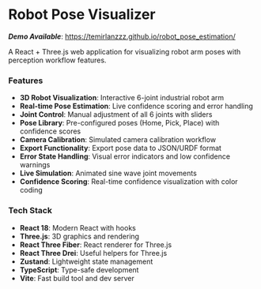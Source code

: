 #  Robot Pose Visualizer

***Demo Available***: https://temirlanzzz.github.io/robot_pose_estimation/

A React + Three.js web application for visualizing robot arm poses with perception workflow features.


###  Features
- **3D Robot Visualization**: Interactive 6-joint industrial robot arm
- **Real-time Pose Estimation**: Live confidence scoring and error handling
- **Joint Control**: Manual adjustment of all 6 joints with sliders
- **Pose Library**: Pre-configured poses (Home, Pick, Place) with confidence scores
- **Camera Calibration**: Simulated camera calibration workflow
- **Export Functionality**: Export pose data to JSON/URDF format
- **Error State Handling**: Visual error indicators and low confidence warnings
- **Live Simulation**: Animated sine wave joint movements
- **Confidence Scoring**: Real-time confidence visualization with color coding


### Tech Stack
- **React 18**: Modern React with hooks
- **Three.js**: 3D graphics and rendering
- **React Three Fiber**: React renderer for Three.js
- **React Three Drei**: Useful helpers for Three.js
- **Zustand**: Lightweight state management
- **TypeScript**: Type-safe development
- **Vite**: Fast build tool and dev server

